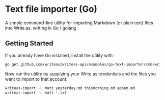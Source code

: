 Text file importer (Go)
=======================

A simple command-line utility for importing Markdown (or plain text) files into Write.as, writing in Go / golang.

## Getting Started

If you already have Go installed, install the utility with:

```bash
go get github.com/writeas/writeas-api/examples/go-text-importer/cmd/writeas-import
```

Now run the utility by supplying your Write.as credentials and the files you want to import to that account:

```bash
writeas-import -u matt yesterday.md thismorning.md apoem.md
writeas-import -u matt *.txt
```
